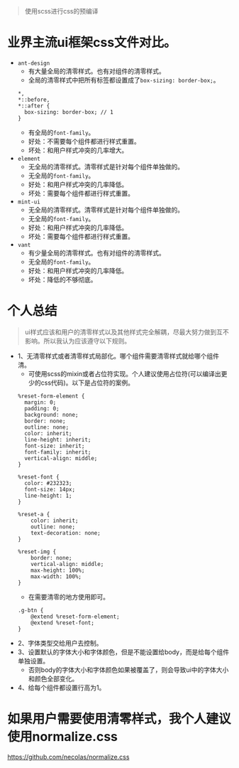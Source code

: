 > 使用scss进行css的预编译

# 业界主流ui框架css文件对比。
* ```ant-design```
    - 有大量全局的清零样式。也有对组件的清零样式。
    - 全局的清零样式中把所有标签都设置成了```box-sizing: border-box;```。
    ```
    *,
    *::before,
    *::after {
      box-sizing: border-box; // 1
    }
    ```
    - 有全局的```font-family```。
    - 好处：不需要每个组件都进行样式重置。
    - 坏处：和用户样式冲突的几率增大。
* ```element```
    - 无全局的清零样式。清零样式是针对每个组件单独做的。
    - 无全局的```font-family```。
    - 好处：和用户样式冲突的几率降低。
    - 坏处：需要每个组件都进行样式重置。
* ```mint-ui```
    - 无全局的清零样式。清零样式是针对每个组件单独做的。
    - 无全局的```font-family```。
    - 好处：和用户样式冲突的几率降低。
    - 坏处：需要每个组件都进行样式重置。
* ```vant```
    - 有少量全局的清零样式。也有对组件的清零样式。
    - 无全局的```font-family```。
    - 好处：和用户样式冲突的几率降低。
    - 坏处：降低的不够彻底。

# 个人总结
> ui样式应该和用户的清零样式以及其他样式完全解耦，尽最大努力做到互不影响。所以我认为应该遵守以下规则。
* 1、无清零样式或者清零样式局部化。哪个组件需要清零样式就给哪个组件清。
    - 可使用scss的mixin或者占位符实现。个人建议使用占位符(可以编译出更少的css代码)。以下是占位符的案例。
    ```
    %reset-form-element {
      margin: 0;
      padding: 0;
      background: none;
      border: none;
      outline: none;
      color: inherit;
      line-height: inherit;
      font-size: inherit;
      font-family: inherit;
      vertical-align: middle;
    }
    
    %reset-font {
      color: #232323;
      font-size: 14px;
      line-height: 1;
    }
    
    %reset-a {
        color: inherit;
        outline: none;
        text-decoration: none;
    }
    
    %reset-img {
        border: none;
        vertical-align: middle;
        max-height: 100%;
        max-width: 100%;
    }
    ```
    - 在需要清零的地方使用即可。
    ```
    .g-btn {
        @extend %reset-form-element;
        @extend %reset-font;
    }
    ```
* 2、字体类型交给用户去控制。
* 3、设置默认的字体大小和字体颜色，但是不能设置给body，而是给每个组件单独设置。
    - 否则body的字体大小和字体颜色如果被覆盖了，则会导致ui中的字体大小和颜色全部变化。
* 4、给每个组件都设置行高为1。
    
# 如果用户需要使用清零样式，我个人建议使用normalize.css
https://github.com/necolas/normalize.css
